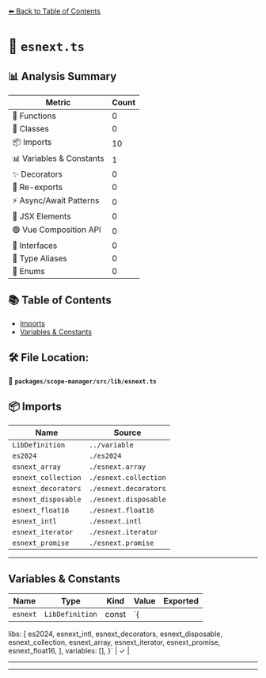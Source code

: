 [⬅️ Back to Table of Contents](../../../../index.md)

# 📄 `esnext.ts`

## 📊 Analysis Summary

| Metric | Count |
|--------|-------|
| 🔧 Functions | 0 |
| 🧱 Classes | 0 |
| 📦 Imports | 10 |
| 📊 Variables & Constants | 1 |
| ✨ Decorators | 0 |
| 🔄 Re-exports | 0 |
| ⚡ Async/Await Patterns | 0 |
| 💠 JSX Elements | 0 |
| 🟢 Vue Composition API | 0 |
| 📐 Interfaces | 0 |
| 📑 Type Aliases | 0 |
| 🎯 Enums | 0 |

## 📚 Table of Contents

- [Imports](#imports)
- [Variables & Constants](#variables-constants)

## 🛠️ File Location:
📂 **`packages/scope-manager/src/lib/esnext.ts`**

## 📦 Imports

| Name | Source |
|------|--------|
| `LibDefinition` | `../variable` |
| `es2024` | `./es2024` |
| `esnext_array` | `./esnext.array` |
| `esnext_collection` | `./esnext.collection` |
| `esnext_decorators` | `./esnext.decorators` |
| `esnext_disposable` | `./esnext.disposable` |
| `esnext_float16` | `./esnext.float16` |
| `esnext_intl` | `./esnext.intl` |
| `esnext_iterator` | `./esnext.iterator` |
| `esnext_promise` | `./esnext.promise` |


---

## Variables & Constants

| Name | Type | Kind | Value | Exported |
|------|------|------|-------|----------|
| `esnext` | `LibDefinition` | const | `{
  libs: [
    es2024,
    esnext_intl,
    esnext_decorators,
    esnext_disposable,
    esnext_collection,
    esnext_array,
    esnext_iterator,
    esnext_promise,
    esnext_float16,
  ],
  variables: [],
}` | ✓ |


---


---